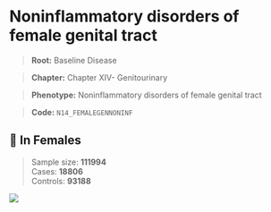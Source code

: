 # Noninflammatory disorders of female genital tract

> **Root:** Baseline Disease  

> **Chapter:** Chapter XIV- Genitourinary  

> **Phenotype:** Noninflammatory disorders of female genital tract  

> **Code:** `N14_FEMALEGENNONINF`

## 👩 In Females  
> Sample size: **111994**  
> Cases: **18806**  
> Controls: **93188**
<img src="/Disease/Figures/ALL/Baseline/N14_FEMALEGENNONINF.png"/>
<CsvTable src="/public/Disease/Data/ALL/Baseline/LG_N14_FEMALEGENNONINF.csv" label="🔍 View full results" />
